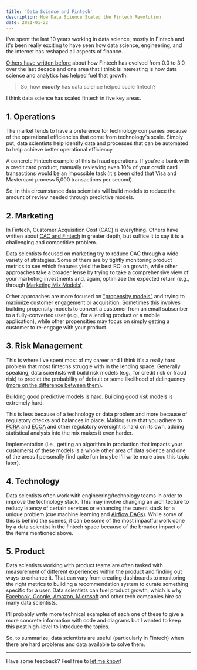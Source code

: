 ```yaml
---
title: 'Data Science and Fintech'
description: How Data Science Scaled the Fintech Revolution
date: 2021-01-22
---
```


I've spent the last 10 years working in data science, mostly in Fintech and it's been really exciting to have seen how data science, engineering, and the internet has reshaped all aspects of finance.

[Others have written before](https://fintechtoday.substack.com/p/part-1-what-is-fintech-30-anyway) about how Fintech has evolved from 0.0 to 3.0 over the last decade and one area that I think is interesting is how data science and analytics has helped fuel that growth.

>So, how ***exactly*** has data science helped scale fintech?

I think data science has scaled fintech in five key areas.

## 1. Operations<a name="Operations"></a>

The market tends to have a preference for technology companies because of the operational efficiencies that come from technology's scale. Simply put, data scientists help identify data and processes that can be automated to help achieve better operational efficiency.

A concrete Fintech example of this is fraud operations. If you're a bank with a credit card product, manually reviewing even 10% of your credit card transactions would be an impossible task (it's been [cited](https://www.marketwatch.com/story/why-bitcoin-wont-displace-visa-or-mastercard-soon-2017-12-15) that Visa and Mastercard process 5,000 transactions per second).

So, in this circumstance data scientists will build models to reduce the amount of review needed through predictive models.

## 2. Marketing<a name="Marketing"></a>

In Fintech, Customer Acquisition Cost (CAC) is everything. Others have written about [CAC and Fintech](https://medium.com/unifimoney/the-no-cac-bank-5e0e577d5473) in greater depth, but suffice it to say it is a challenging and competitive problem.

Data scientists focused on marketing try to reduce CAC through a wide variety of strategies.
Some of them are by tightly monitoring product metrics to see which features yield the best ROI on growth, while other approaches take a broader lense by trying to take a comprehensive view of your marketing investments and, again, optimizee the expected return (e.g., through [Marketing Mix Models](https://blog.hurree.co/blog/marketing-mix-modeling)).

Other approaches are more focused on ["propensity models"](https://medium.com/the-official-integrate-ai-blog/heres-what-you-need-to-know-about-propensity-modeling-521ab660cb43) and trying to maximize customer engagement or acquisition. Sometimes this involves building propensity models to convert a customer from an email subscriber to a fully-converted user (e.g., for a lending product or a mobile application), while other propensities may focus on simply getting a customer to re-engage with your product.

## 3. Risk Management<a name="Risk-Management"></a>

This is where I've spent most of my career and I think it's a really hard problem that most fintechs struggle with in the lending space.
Generally speaking, data scientists will build risk models (e.g., for credit risk or fraud risk) to predict the probability of default or some likelihood of delinquency ([more on the difference between them](https://www.investopedia.com/ask/answers/062315/what-are-differences-between-delinquency-and-default.asp)).

Building good predictive models is hard. Building good *risk* models is extremely hard.

This is less because of a technology or data problem and more because of regulatory checks and balances in place. Making sure that you adhere to [FCRA](https://www.ftc.gov/enforcement/statutes/fair-credit-reporting-act) and [ECOA](https://uscode.house.gov/view.xhtml?req=granuleid%3AUSC-prelim-title15-chapter41-subchapter4&edition=prelim) and other regulatory oversight is hard on its own, adding statistical analysis into the mix makes it even harder.

Implementation (i.e., getting an algorithm in production that impacts your customers) of these models is a whole other area of data science and one of the areas I personally find quite fun (maybe I'll write more abou this topic later).

## 4. Technology<a name="Technology"></a>

Data scientists often work with engineering/technology teams in order to improve the technology stack. This may involve changing an architecture to reducy latency of certain services or enhancing the curent stack for a unique problem (cue machine learning and [Airflow DAGs](https://airflow.apache.org)).
While some of this is behind the scenes, it can be some of the most impactful work done by a data scientist in the fintech space because of the broader impact of the items mentioned above.

## 5. Product<a name="Product"></a>

Data scientists working with product teams are often tasked with measurement of different experiences within the product and finding out ways to enhance it. That can vary from creating dashboards to monitoring the right metrics to building a recommendation system to curate something specific for a user. Data scientists can fuel product growth, which is why [Facebook, Google, Amazon, Microsoft](https://www.datasciencedegreeprograms.net/lists/five-of-the-largest-companies-that-employ-data-scientists/) and other tech companies hire so many data scientists.

I'll probably write more technical examples of each one of these to give a more concrete information with code and diagrams but I wanted to keep this post high-level to introduce the topics.

So, to summarize, data scientists are useful (particularly in Fintech) when there are hard problems and data available to solve them.

***
Have some feedback? Feel free to [let me know](https://twitter.com/franciscojarceo)!